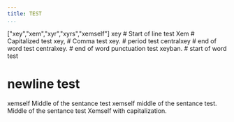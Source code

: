 ```yaml
---
title: TEST
...
```


["xey","xem","xyr","xyrs","xemself"]
xey # Start of line test
Xem # Capitalized test
xey, # Comma test
xey. # period test
centralxey # end of word test
centralxey. # end of word punctuation test
xeyban. # start of word test
# newline test
xemself
Middle of the sentance test xemself middle of the sentance test.
Middle of the sentance test Xemself with capitalization.
